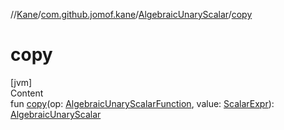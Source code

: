 //[Kane](../../index.md)/[com.github.jomof.kane](../index.md)/[AlgebraicUnaryScalar](index.md)/[copy](copy.md)



# copy  
[jvm]  
Content  
fun [copy](copy.md)(op: [AlgebraicUnaryScalarFunction](../../com.github.jomof.kane.impl.functions/-algebraic-unary-scalar-function/index.md), value: [ScalarExpr](../-scalar-expr/index.md)): [AlgebraicUnaryScalar](index.md)  



